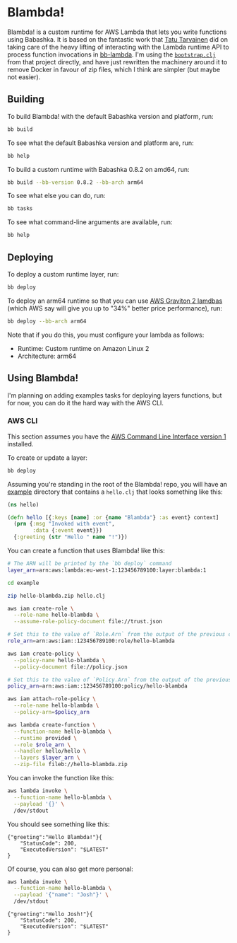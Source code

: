 # Blambda!

Blambda! is a custom runtime for AWS Lambda that lets you write functions using
Babashka. It is based on the fantastic work that [Tatu
Tarvainen](https://github.com/tatut) did on taking care of the heavy lifting of
interacting with the Lambda runtime API to process function invocations in
[bb-lambda](https://github.com/tatut/bb-lambda). I'm using the
[`bootstrap.clj`](blob/main/bootstrap.clj) from that project directly, and have
just rewritten the machinery around it to remove Docker in favour of zip files,
which I think are simpler (but maybe not easier).

## Building

To build Blambda! with the default Babashka version and platform, run:

``` sh
bb build
```

To see what the default Babashka version and platform are, run:

``` sh
bb help
```

To build a custom runtime with Babashka 0.8.2 on amd64, run:

``` sh
bb build --bb-version 0.8.2 --bb-arch arm64
```

To see what else you can do, run:

``` sh
bb tasks
```

To see what command-line arguments are available, run:

``` sh
bb help
```

## Deploying

To deploy a custom runtime layer, run:

``` sh
bb deploy
```

To deploy an arm64 runtime so that you can use [AWS Graviton 2
lamdbas](https://aws.amazon.com/blogs/compute/migrating-aws-lambda-functions-to-arm-based-aws-graviton2-processors/)
(which AWS say will give you up to "34%" better price performance), run:

``` sh
bb deploy --bb-arch arm64
```

Note that if you do this, you must configure your lambda as follows:
- Runtime: Custom runtime on Amazon Linux 2
- Architecture: arm64

## Using Blambda!

I'm planning on adding examples tasks for deploying layers functions, but for now,
you can do it the hard way with the AWS CLI.

### AWS CLI

This section assumes you have the [AWS Command Line Interface version
1](https://docs.aws.amazon.com/cli/v1/userguide/cli-chap-welcome.html)
installed.

To create or update a layer:

``` sh
bb deploy
```

Assuming you're standing in the root of the Blambda! repo, you will have an
[example](example/) directory that contains a `hello.clj` that looks something
like this:

``` clojure
(ns hello)

(defn hello [{:keys [name] :or {name "Blambda"} :as event} context]
  (prn {:msg "Invoked with event",
        :data {:event event}})
  {:greeting (str "Hello " name "!")})
```

You can create a function that uses Blambda! like this:

``` sh
# The ARN will be printed by the `bb deploy` command
layer_arn=arn:aws:lambda:eu-west-1:123456789100:layer:blambda:1

cd example

zip hello-blambda.zip hello.clj

aws iam create-role \
  --role-name hello-blambda \
  --assume-role-policy-document file://trust.json

# Set this to the value of `Role.Arn` from the output of the previous command
role_arn=arn:aws:iam::123456789100:role/hello-blambda

aws iam create-policy \
  --policy-name hello-blambda \
  --policy-document file://policy.json

# Set this to the value of `Policy.Arn` from the output of the previous command
policy_arn=arn:aws:iam::123456789100:policy/hello-blambda

aws iam attach-role-policy \
  --role-name hello-blambda \
  --policy-arn=$policy_arn 

aws lambda create-function \
  --function-name hello-blambda \
  --runtime provided \
  --role $role_arn \
  --handler hello/hello \
  --layers $layer_arn \
  --zip-file fileb://hello-blambda.zip
```

You can invoke the function like this:

``` sh
aws lambda invoke \
  --function-name hello-blambda \
  --payload '{}' \
  /dev/stdout
```

You should see something like this:

```
{"greeting":"Hello Blambda!"}{
    "StatusCode": 200,
    "ExecutedVersion": "$LATEST"
}
```

Of course, you can also get more personal:

``` sh
aws lambda invoke \
  --function-name hello-blambda \
  --payload '{"name": "Josh"}' \
  /dev/stdout
```

```
{"greeting":"Hello Josh!"}{
    "StatusCode": 200,
    "ExecutedVersion": "$LATEST"
}
```
